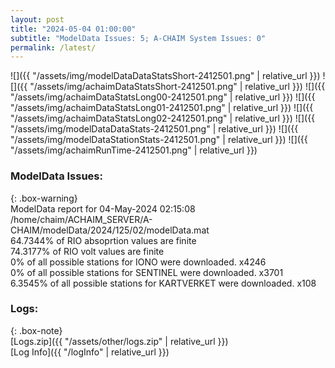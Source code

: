 ```yaml
---
layout: post
title: "2024-05-04 01:00:00"
subtitle: "ModelData Issues: 5; A-CHAIM System Issues: 0"
permalink: /latest/
---
```


![]({{ "/assets/img/modelDataDataStatsShort-2412501.png" | relative_url }})
![]({{ "/assets/img/achaimDataStatsShort-2412501.png" | relative_url }})
![]({{ "/assets/img/achaimDataStatsLong00-2412501.png" | relative_url }})
![]({{ "/assets/img/achaimDataStatsLong01-2412501.png" | relative_url }})
![]({{ "/assets/img/achaimDataStatsLong02-2412501.png" | relative_url }})
![]({{ "/assets/img/modelDataDataStats-2412501.png" | relative_url }})
![]({{ "/assets/img/modelDataStationStats-2412501.png" | relative_url }})
![]({{ "/assets/img/achaimRunTime-2412501.png" | relative_url }})


### ModelData Issues:  
  
{: .box-warning}  
 ModelData report for 04-May-2024 02:15:08   
 /home/chaim/ACHAIM_SERVER/A-CHAIM/modelData/2024/125/02/modelData.mat   
 64.7344% of RIO absoprtion values are finite   
 74.3177% of RIO volt values are finite   
 0% of all possible stations for IONO were downloaded. x4246   
 0% of all possible stations for SENTINEL were downloaded. x3701   
 6.3545% of all possible stations for KARTVERKET were downloaded. x108   
  


### Logs:  
  
{: .box-note}  
[Logs.zip]({{ "/assets/other/logs.zip" | relative_url }})  
[Log Info]({{ "/logInfo" | relative_url }})  
